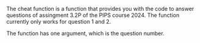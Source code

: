 The cheat function is a function that provides you with the code to answer questions of assingment 3.2P of the PIPS course 2024. 
The function currently only works for question 1 and 2. 

The function has one argument, which is the question number. 

